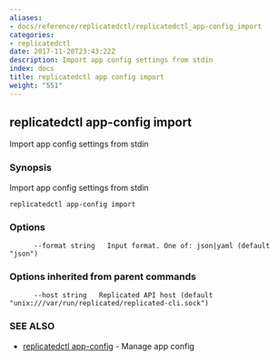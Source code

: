 ```yaml
---
aliases:
- docs/reference/replicatedctl/replicatedctl_app-config_import
categories:
- replicatedctl
date: 2017-11-20T23:43:22Z
description: Import app config settings from stdin
index: docs
title: replicatedctl app config import
weight: "551"
---
```


## replicatedctl app-config import

Import app config settings from stdin

### Synopsis


Import app config settings from stdin

```
replicatedctl app-config import
```

### Options

```
      --format string   Input format. One of: json|yaml (default "json")
```

### Options inherited from parent commands

```
      --host string   Replicated API host (default "unix:///var/run/replicated/replicated-cli.sock")
```

### SEE ALSO
* [replicatedctl app-config](/api/replicatedctl/replicatedctl_app-config/)	 - Manage app config


